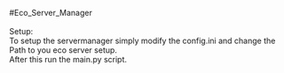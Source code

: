 #Eco_Server_Manager<br/><br/>
Setup:<br/>
To setup the servermanager simply modify the config.ini and change the Path to you eco server setup.<br/>
After this run the main.py script.
